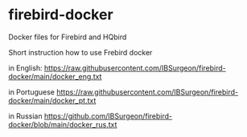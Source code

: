 # firebird-docker

Docker files for Firebird and HQbird

Short instruction how to use Frebird docker

in English:
https://raw.githubusercontent.com/IBSurgeon/firebird-docker/main/docker_eng.txt

in Portuguese
https://raw.githubusercontent.com/IBSurgeon/firebird-docker/main/docker_pt.txt

in Russian
https://github.com/IBSurgeon/firebird-docker/blob/main/docker_rus.txt
